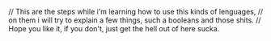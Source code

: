 // This are the steps while i'm learning how to use this kinds of lenguages,
// on them i will try to explain a few things, such a booleans and those shits.
// Hope you like it, if you don't, just get the hell out of here sucka.
